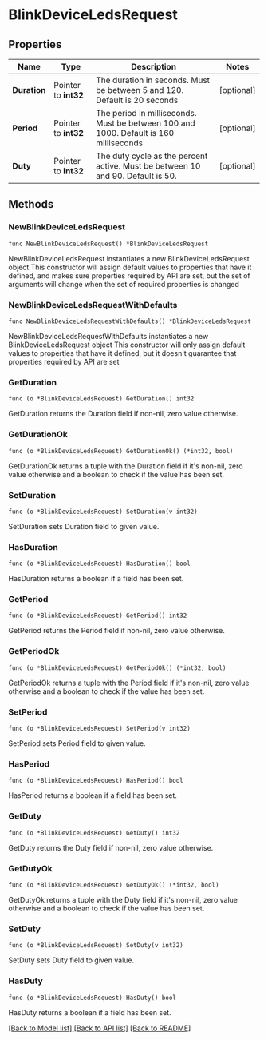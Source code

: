 # BlinkDeviceLedsRequest

## Properties

Name | Type | Description | Notes
------------ | ------------- | ------------- | -------------
**Duration** | Pointer to **int32** | The duration in seconds. Must be between 5 and 120. Default is 20 seconds | [optional] 
**Period** | Pointer to **int32** | The period in milliseconds. Must be between 100 and 1000. Default is 160 milliseconds | [optional] 
**Duty** | Pointer to **int32** | The duty cycle as the percent active. Must be between 10 and 90. Default is 50. | [optional] 

## Methods

### NewBlinkDeviceLedsRequest

`func NewBlinkDeviceLedsRequest() *BlinkDeviceLedsRequest`

NewBlinkDeviceLedsRequest instantiates a new BlinkDeviceLedsRequest object
This constructor will assign default values to properties that have it defined,
and makes sure properties required by API are set, but the set of arguments
will change when the set of required properties is changed

### NewBlinkDeviceLedsRequestWithDefaults

`func NewBlinkDeviceLedsRequestWithDefaults() *BlinkDeviceLedsRequest`

NewBlinkDeviceLedsRequestWithDefaults instantiates a new BlinkDeviceLedsRequest object
This constructor will only assign default values to properties that have it defined,
but it doesn't guarantee that properties required by API are set

### GetDuration

`func (o *BlinkDeviceLedsRequest) GetDuration() int32`

GetDuration returns the Duration field if non-nil, zero value otherwise.

### GetDurationOk

`func (o *BlinkDeviceLedsRequest) GetDurationOk() (*int32, bool)`

GetDurationOk returns a tuple with the Duration field if it's non-nil, zero value otherwise
and a boolean to check if the value has been set.

### SetDuration

`func (o *BlinkDeviceLedsRequest) SetDuration(v int32)`

SetDuration sets Duration field to given value.

### HasDuration

`func (o *BlinkDeviceLedsRequest) HasDuration() bool`

HasDuration returns a boolean if a field has been set.

### GetPeriod

`func (o *BlinkDeviceLedsRequest) GetPeriod() int32`

GetPeriod returns the Period field if non-nil, zero value otherwise.

### GetPeriodOk

`func (o *BlinkDeviceLedsRequest) GetPeriodOk() (*int32, bool)`

GetPeriodOk returns a tuple with the Period field if it's non-nil, zero value otherwise
and a boolean to check if the value has been set.

### SetPeriod

`func (o *BlinkDeviceLedsRequest) SetPeriod(v int32)`

SetPeriod sets Period field to given value.

### HasPeriod

`func (o *BlinkDeviceLedsRequest) HasPeriod() bool`

HasPeriod returns a boolean if a field has been set.

### GetDuty

`func (o *BlinkDeviceLedsRequest) GetDuty() int32`

GetDuty returns the Duty field if non-nil, zero value otherwise.

### GetDutyOk

`func (o *BlinkDeviceLedsRequest) GetDutyOk() (*int32, bool)`

GetDutyOk returns a tuple with the Duty field if it's non-nil, zero value otherwise
and a boolean to check if the value has been set.

### SetDuty

`func (o *BlinkDeviceLedsRequest) SetDuty(v int32)`

SetDuty sets Duty field to given value.

### HasDuty

`func (o *BlinkDeviceLedsRequest) HasDuty() bool`

HasDuty returns a boolean if a field has been set.


[[Back to Model list]](../README.md#documentation-for-models) [[Back to API list]](../README.md#documentation-for-api-endpoints) [[Back to README]](../README.md)


